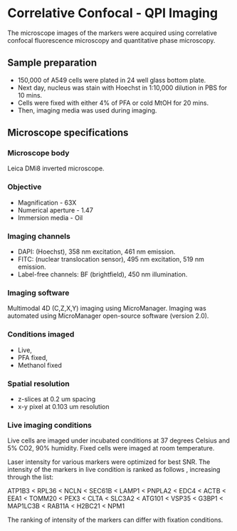 
# Correlative Confocal - QPI Imaging

The microscope images of the markers were acquired using correlative confocal fluorescence microscopy and quantitative phase microscopy.

## Sample preparation
* 150,000 of A549 cells were plated in 24 well glass bottom plate.
* Next day, nucleus was stain with Hoechst in 1:10,000 dilution in PBS for 10 mins.
* Cells were fixed with either 4% of PFA or cold MtOH for 20 mins. 
* Then, imaging media was used during imaging.
## Microscope specifications

### Microscope body
Leica DMi8 inverted microscope.

### Objective
* Magnification - 63X
* Numerical aperture - 1.47
* Immersion media - Oil

### Imaging channels
* DAPI: (Hoechst), 358 nm excitation, 461 nm emission.
* FITC: (nuclear translocation sensor), 495 nm excitation, 519 nm emission.
* Label-free channels: BF (brightfield), 450 nm illumination.

### Imaging software
Multimodal 4D (C,Z,X,Y) imaging using MicroManager.
Imaging was automated using MicroManager open-source software (version 2.0).

### Conditions imaged
* Live, 
* PFA fixed, 
* Methanol fixed

### Spatial resolution
* z-slices at 0.2 um spacing
* x-y pixel at 0.103 um resolution

### Live imaging conditions
Live cells are imaged under incubated conditions at 37 degrees Celsius and 5% CO2, 90% humidity. Fixed cells were imaged at room temperature.

Laser intensity for various markers were optimized for best SNR. The intensity of the markers in live condition is ranked as follows , increasing through the list:

ATP1B3 < RPL36 < NCLN < SEC61B < LAMP1 < PNPLA2 < EDC4 < ACTB < EEA1 < TOMM20 < PEX3 < CLTA < SLC3A2 < ATG101 < VSP35 < G3BP1 < MAP1LC3B < RAB11A < H2BC21 < NPM1

The ranking of intensity of the markers can differ with fixation conditions.